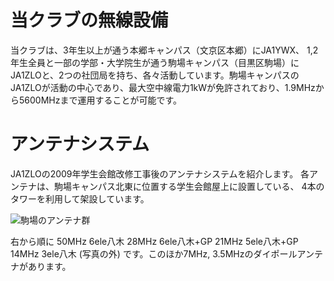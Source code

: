 # 当クラブの無線設備

当クラブは、3年生以上が通う本郷キャンパス（文京区本郷）にJA1YWX、 1,2年生全員と一部の学部・大学院生が通う駒場キャンパス（目黒区駒場）にJA1ZLOと、2つの社団局を持ち、各々活動しています。駒場キャンパスのJA1ZLOが活動の中心であり、最大空中線電力1kWが免許されており、1.9MHzから5600MHzまで運用することが可能です。

# アンテナシステム

JA1ZLOの2009年学生会館改修工事後のアンテナシステムを紹介します。
各アンテナは、駒場キャンパス北東に位置する学生会館屋上に設置している、 4本のタワーを利用して架設しています。

![駒場のアンテナ群](/photo/equipment2011.jpg)

右から順に
50MHz 6ele八木
28MHz 6ele八木+GP
21MHz 5ele八木+GP
14MHz 3ele八木 (写真の外)
です。このほか7MHz, 3.5MHzのダイポールアンテナがあります。
